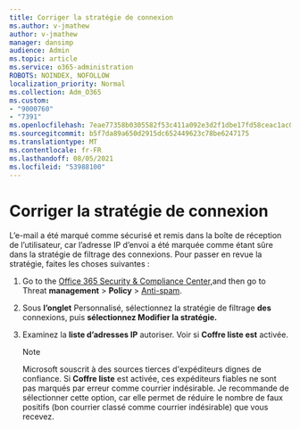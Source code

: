 ```yaml
---
title: Corriger la stratégie de connexion
ms.author: v-jmathew
author: v-jmathew
manager: dansimp
audience: Admin
ms.topic: article
ms.service: o365-administration
ROBOTS: NOINDEX, NOFOLLOW
localization_priority: Normal
ms.collection: Adm_O365
ms.custom:
- "9000760"
- "7391"
ms.openlocfilehash: 7eae77358b0305582f53c411a092e3d2f1dbe17fd58ceac1ac00d5c07b3dd202
ms.sourcegitcommit: b5f7da89a650d2915dc652449623c78be6247175
ms.translationtype: MT
ms.contentlocale: fr-FR
ms.lasthandoff: 08/05/2021
ms.locfileid: "53988100"
---
```

# <a name="fix-connection-policy"></a>Corriger la stratégie de connexion

L’e-mail a été marqué comme sécurisé et remis dans la boîte de réception de l’utilisateur, car l’adresse IP d’envoi a été marquée comme étant sûre dans la stratégie de filtrage des connexions. Pour passer en revue la stratégie, faites les choses suivantes :

1. Go to the [Office 365 Security & Compliance Center,](https://go.microsoft.com/fwlink/p/?linkid=2077143)and then go to Threat **management**  >  **Policy**  >  [Anti-spam](https://go.microsoft.com/fwlink/?linkid=2101518).
2. Sous **l’onglet** Personnalisé, sélectionnez la stratégie de filtrage **des** connexions, puis **sélectionnez Modifier la stratégie.**
3. Examinez la **liste d’adresses IP** autoriser. Voir si **Coffre liste est** activée.

    > [!NOTE]
    > Microsoft souscrit à des sources tierces d'expéditeurs dignes de confiance. Si **Coffre liste** est activée, ces expéditeurs fiables ne sont pas marqués par erreur comme courrier indésirable. Je recommande de sélectionner cette option, car elle permet de réduire le nombre de faux positifs (bon courrier classé comme courrier indésirable) que vous recevez.
